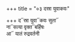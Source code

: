 +++
title = "०३ दस्रा युवाकवः"

+++
द᳓स्रा युवा᳓कवः सुता᳓  
ना᳓सत्या वृक्त᳓बर्हिषः  
आ᳓ यातं रुद्रवर्तनी